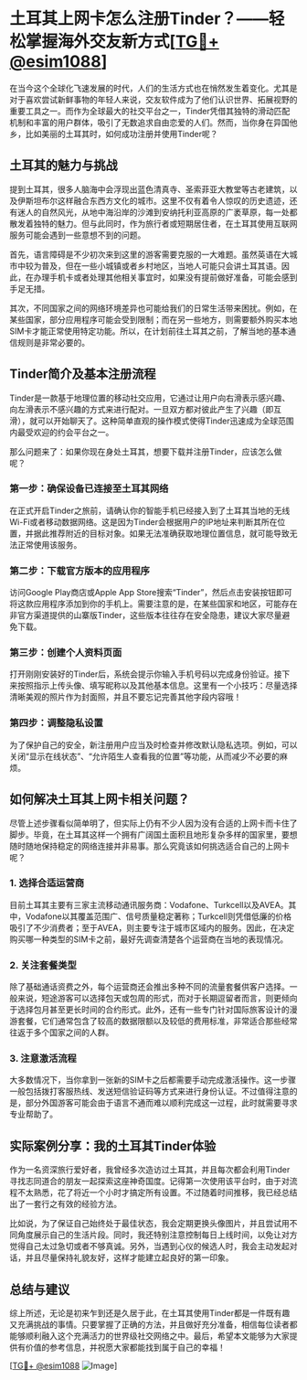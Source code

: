 # 土耳其上网卡怎么注册Tinder？——轻松掌握海外交友新方式[[TG💪+ @esim1088](https://t.me/s/esim1088)]

在当今这个全球化飞速发展的时代，人们的生活方式也在悄然发生着变化。尤其是对于喜欢尝试新鲜事物的年轻人来说，交友软件成为了他们认识世界、拓展视野的重要工具之一。而作为全球最大的社交平台之一，Tinder凭借其独特的滑动匹配机制和丰富的用户群体，吸引了无数追求自由恋爱的人们。然而，当你身在异国他乡，比如美丽的土耳其时，如何成功注册并使用Tinder呢？

## 土耳其的魅力与挑战

提到土耳其，很多人脑海中会浮现出蓝色清真寺、圣索菲亚大教堂等古老建筑，以及伊斯坦布尔这样融合东西方文化的城市。这里不仅有着令人惊叹的历史遗迹，还有迷人的自然风光，从地中海沿岸的沙滩到安纳托利亚高原的广袤草原，每一处都散发着独特的魅力。但与此同时，作为旅行者或短期居住者，在土耳其使用互联网服务可能会遇到一些意想不到的问题。

首先，语言障碍是不少初次来到这里的游客需要克服的一大难题。虽然英语在大城市中较为普及，但在一些小城镇或者乡村地区，当地人可能只会讲土耳其语。因此，在办理手机卡或者处理其他相关事宜时，如果没有提前做好准备，可能会感到手足无措。

其次，不同国家之间的网络环境差异也可能给我们的日常生活带来困扰。例如，在某些国家，部分应用程序可能会受到限制；而在另一些地方，则需要额外购买本地SIM卡才能正常使用特定功能。所以，在计划前往土耳其之前，了解当地的基本通信规则是非常必要的。

## Tinder简介及基本注册流程

Tinder是一款基于地理位置的移动社交应用，它通过让用户向右滑表示感兴趣、向左滑表示不感兴趣的方式来进行配对。一旦双方都对彼此产生了兴趣（即互滑），就可以开始聊天了。这种简单直观的操作模式使得Tinder迅速成为全球范围内最受欢迎的约会平台之一。

那么问题来了：如果你现在身处土耳其，想要下载并注册Tinder，应该怎么做呢？

### 第一步：确保设备已连接至土耳其网络

在正式开启Tinder之旅前，请确认你的智能手机已经接入到了土耳其当地的无线Wi-Fi或者移动数据网络。这是因为Tinder会根据用户的IP地址来判断其所在位置，并据此推荐附近的目标对象。如果无法准确获取地理位置信息，就可能导致无法正常使用该服务。

### 第二步：下载官方版本的应用程序

访问Google Play商店或Apple App Store搜索“Tinder”，然后点击安装按钮即可将这款应用程序添加到你的手机上。需要注意的是，在某些国家和地区，可能存在非官方渠道提供的山寨版Tinder，这些版本往往存在安全隐患，建议大家尽量避免下载。

### 第三步：创建个人资料页面

打开刚刚安装好的Tinder后，系统会提示你输入手机号码以完成身份验证。接下来按照指示上传头像、填写昵称以及其他基本信息。这里有一个小技巧：尽量选择清晰美观的照片作为封面照，并且不要忘记完善其他字段内容哦！

### 第四步：调整隐私设置

为了保护自己的安全，新注册用户应当及时检查并修改默认隐私选项。例如，可以关闭“显示在线状态”、“允许陌生人查看我的位置”等功能，从而减少不必要的麻烦。

## 如何解决土耳其上网卡相关问题？

尽管上述步骤看似简单明了，但实际上仍有不少人因为没有合适的上网卡而卡住了脚步。毕竟，在土耳其这样一个拥有广阔国土面积且地形复杂多样的国家里，要想随时随地保持稳定的网络连接并非易事。那么究竟该如何挑选适合自己的上网卡呢？

### 1. 选择合适运营商

目前土耳其主要有三家主流移动通讯服务商：Vodafone、Turkcell以及AVEA。其中，Vodafone以其覆盖范围广、信号质量稳定著称；Turkcell则凭借低廉的价格吸引了不少消费者；至于AVEA，则主要专注于城市区域内的服务。因此，在决定购买哪一种类型的SIM卡之前，最好先调查清楚各个运营商在当地的表现情况。

### 2. 关注套餐类型

除了基础通话资费之外，每个运营商还会推出多种不同的流量套餐供客户选择。一般来说，短途游客可以选择包天或包周的形式，而对于长期逗留者而言，则更倾向于选择包月甚至更长时间的合约形式。此外，还有一些专门针对国际旅客设计的漫游套餐，它们通常包含了较高的数据限额以及较低的费用标准，非常适合那些经常往返于多个国家之间的人群。

### 3. 注意激活流程

大多数情况下，当你拿到一张新的SIM卡之后都需要手动完成激活操作。这一步骤一般包括拨打客服热线、发送短信验证码等方式来进行身份认证。不过值得注意的是，部分外国游客可能会由于语言不通而难以顺利完成这一过程，此时就需要寻求专业帮助了。

## 实际案例分享：我的土耳其Tinder体验

作为一名资深旅行爱好者，我曾经多次造访过土耳其，并且每次都会利用Tinder寻找志同道合的朋友一起探索这座神奇国度。记得第一次使用该平台时，由于对流程不太熟悉，花了将近一个小时才搞定所有设置。不过随着时间推移，我已经总结出了一套行之有效的经验方法。

比如说，为了保证自己始终处于最佳状态，我会定期更换头像图片，并且尝试用不同角度展示自己的生活片段。同时，我还特别注意控制每日上线时间，以免让对方觉得自己太过急切或者不够真诚。另外，当遇到心仪的候选人时，我会主动发起对话，并且尽量保持礼貌友好，这样才能建立起良好的第一印象。

## 总结与建议

综上所述，无论是初来乍到还是久居于此，在土耳其使用Tinder都是一件既有趣又充满挑战的事情。只要掌握了正确的方法，并且做好充分准备，相信每位读者都能够顺利融入这个充满活力的世界级社交网络之中。最后，希望本文能够为大家提供有价值的参考信息，并祝愿大家都能找到属于自己的幸福！

[[TG💪+ @esim1088](https://t.me/s/esim1088) ![Image](https://i.postimg.cc/4NQfJmqS/Snipaste-2025-05-13-00-14-12.png)]